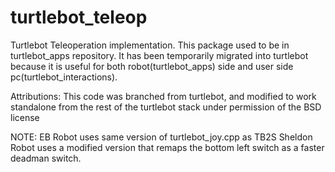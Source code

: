 turtlebot_teleop
================

Turtlebot Teleoperation implementation. 
This package used to be in turtlebot_apps repository. It has been temporarily migrated into turtlebot 
because it is useful for both robot(turtlebot_apps) side and user side pc(turtlebot_interactions). 

Attributions: This code was branched from turtlebot, and modified to work standalone from the rest of the turtlebot stack under permission of the BSD license

NOTE: 
EB Robot uses same version of turtlebot_joy.cpp as TB2S
Sheldon Robot uses a modified version that remaps the bottom left switch as a faster deadman switch.
